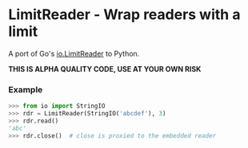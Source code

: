 # LimitReader - Wrap readers with a limit

A port of Go's [io.LimitReader](https://golang.org/pkg/io/#LimitReader) to Python.

**THIS IS ALPHA QUALITY CODE, USE AT YOUR OWN RISK**


### Example

```python
>>> from io import StringIO
>>> rdr = LimitReader(StringIO('abcdef'), 3)
>>> rdr.read()
'abc'
>>> rdr.close()  # close is proxied to the embedded reader
```
